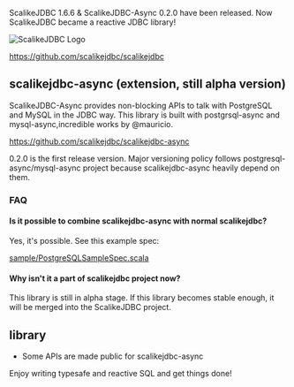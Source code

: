 ScalikeJDBC 1.6.6 & ScalikeJDBC-Async 0.2.0 have been released. Now ScalikeJDBC became a reactive JDBC library!

![ScalikeJDBC Logo](https://scalikejdbc.org/img/logo.png)

https://github.com/scalikejdbc/scalikejdbc

## scalikejdbc-async (extension, still alpha version)

ScalikeJDBC-Async provides non-blocking APIs to talk with PostgreSQL and MySQL in the JDBC way. This library is built with postgrsql-async and mysql-async,incredible works by @mauricio.

https://github.com/scalikejdbc/scalikejdbc-async

0.2.0 is the first release version. Major versioning policy follows postgresql-async/mysql-async project because scalikejdbc-async heavily depend on them.

### FAQ

#### Is it possible to combine scalikejdbc-async with normal scalikejdbc?

Yes, it's possible. See this example spec:

[sample/PostgreSQLSampleSpec.scala](https://github.com/scalikejdbc/scalikejdbc-async/blob/master/src/test/scala/sample/PostgreSQLSampleSpec.scala)

#### Why isn't it a part of scalikejdbc project now?

This library is still in alpha stage. If this library becomes stable enough, it will be merged into the ScalikeJDBC project.


## library

- Some APIs are made public for scalikejdbc-async

Enjoy writing typesafe and reactive SQL and get things done!

